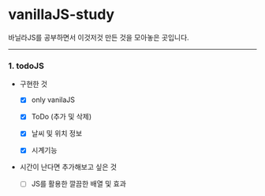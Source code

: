 # vanillaJS-study
바닐라JS를 공부하면서 이것저것 만든 것을 모아놓은 곳입니다.




***




### 1. todoJS

+ 구현한 것

  - [X] only vanilaJS
  - [X] ToDo (추가 및 삭제)
  - [X] 날씨 및 위치 정보
  - [X] 시계기능


+ 시간이 난다면 추가해보고 싶은 것

  - [ ] JS를 활용한 깔끔한 배열 및 효과
